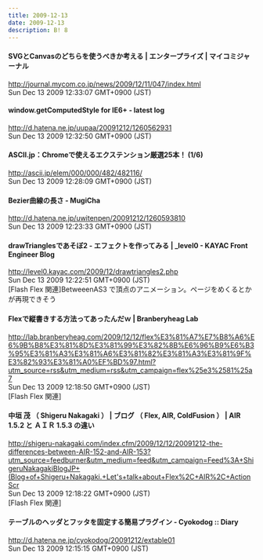 ```yaml
---
title: 2009-12-13
date: 2009-12-13
description: B! 8
---
```


#### SVGとCanvasのどちらを使うべきか考える | エンタープライズ | マイコミジャーナル
http://journal.mycom.co.jp/news/2009/12/11/047/index.html<br>
Sun Dec 13 2009 12:33:07 GMT+0900 (JST)<br>


####  window.getComputedStyle for IE6+ - latest log
http://d.hatena.ne.jp/uupaa/20091212/1260562931<br>
Sun Dec 13 2009 12:32:50 GMT+0900 (JST)<br>


#### ASCII.jp：Chromeで使えるエクステンション厳選25本！ (1/6)
http://ascii.jp/elem/000/000/482/482116/<br>
Sun Dec 13 2009 12:28:09 GMT+0900 (JST)<br>


#### Bezier曲線の長さ - MugiCha
http://d.hatena.ne.jp/uwitenpen/20091212/1260593810<br>
Sun Dec 13 2009 12:23:33 GMT+0900 (JST)<br>


#### drawTrianglesであそぼ2 - エフェクトを作ってみる | _level0 - KAYAC Front Engineer Blog
http://level0.kayac.com/2009/12/drawtriangles2.php<br>
Sun Dec 13 2009 12:22:51 GMT+0900 (JST)<br>
[Flash Flex 関連]BetweeenAS3 で頂点のアニメーション。ページをめくるとかが再現できそう


#### Flexで縦書きする方法ってあったんだｗ | Branberyheag Lab
http://lab.branberyheag.com/2009/12/12/flex%E3%81%A7%E7%B8%A6%E6%9B%B8%E3%81%8D%E3%81%99%E3%82%8B%E6%96%B9%E6%B3%95%E3%81%A3%E3%81%A6%E3%81%82%E3%81%A3%E3%81%9F%E3%82%93%E3%81%A0%EF%BD%97.html?utm_source=rss&utm_medium=rss&utm_campaign=flex%25e3%2581%25a7<br>
Sun Dec 13 2009 12:18:50 GMT+0900 (JST)<br>
[Flash Flex 関連]


#### 中垣 茂 （ Shigeru Nakagaki ） | ブログ （ Flex, AIR, ColdFusion ） | AIR 1.5.2 と ＡＩＲ 1.5.3 の違い
http://shigeru-nakagaki.com/index.cfm/2009/12/12/20091212-the-differences-between-AIR-152-and-AIR-153?utm_source=feedburner&utm_medium=feed&utm_campaign=Feed%3A+ShigeruNakagakiBlogJP+(Blog+of+Shigeru+Nakagaki.+Let's+talk+about+Flex%2C+AIR%2C+ActionScr<br>
Sun Dec 13 2009 12:18:22 GMT+0900 (JST)<br>
[Flash Flex 関連]


#### テーブルのヘッダとフッタを固定する簡易プラグイン - Cyokodog :: Diary
http://d.hatena.ne.jp/cyokodog/20091212/extable01<br>
Sun Dec 13 2009 12:15:15 GMT+0900 (JST)<br>



